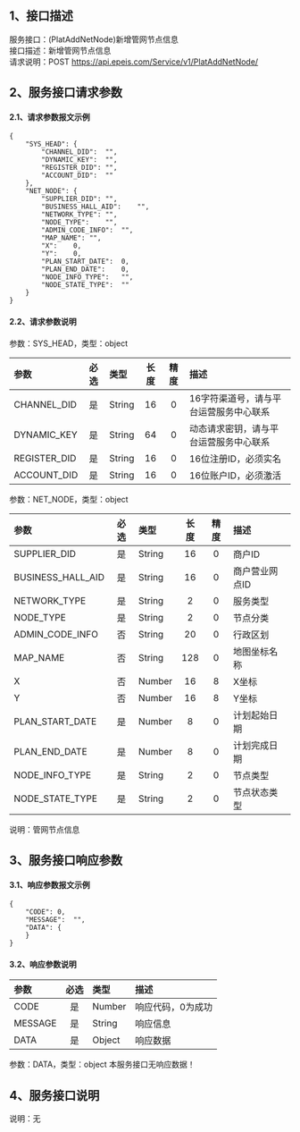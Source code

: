 ## 1、接口描述  
服务接口：(PlatAddNetNode)新增管网节点信息  
接口描述：新增管网节点信息  
请求说明：POST https://api.epeis.com/Service/v1/PlatAddNetNode/  
  
## 2、服务接口请求参数  
#### 2.1、请求参数报文示例  
~~~  
{
	"SYS_HEAD":	{
		"CHANNEL_DID":	"",
		"DYNAMIC_KEY":	"",
		"REGISTER_DID":	"",
		"ACCOUNT_DID":	""
	},
	"NET_NODE":	{
		"SUPPLIER_DID":	"",
		"BUSINESS_HALL_AID":	"",
		"NETWORK_TYPE":	"",
		"NODE_TYPE":	"",
		"ADMIN_CODE_INFO":	"",
		"MAP_NAME":	"",
		"X":	0,
		"Y":	0,
		"PLAN_START_DATE":	0,
		"PLAN_END_DATE":	0,
		"NODE_INFO_TYPE":	"",
		"NODE_STATE_TYPE":	""
	}
}  
~~~  
#### 2.2、请求参数说明  
参数：SYS_HEAD，类型：object  
  
| 参数 | 必选 | 类型 | 长度 | 精度 | 描述 |  
| :----------------- | :----: | :-------- | :----: | :----: | :---------------- |  
| CHANNEL_DID | 是 | String | 16 | 0 | 16字符渠道号，请与平台运营服务中心联系 |  
| DYNAMIC_KEY | 是 | String | 64 | 0 | 动态请求密钥，请与平台运营服务中心联系 |  
| REGISTER_DID      |  是  | String   | 16 | 0 | 16位注册ID，必须实名 |  
| ACCOUNT_DID       |  是  | String   | 16 | 0 | 16位账户ID，必须激活 |  
  
参数：NET_NODE，类型：object  
  
| 参数              | 必选 | 类型     | 长度 | 精度 | 描述             |  
| :----------------- | :----: | :-------- | :----: | :----: | :---------------- |  
| SUPPLIER_DID |  是  | String   | 16 | 0 | 商户ID |  
| BUSINESS_HALL_AID |  是  | String   | 16 | 0 | 商户营业网点ID |  
| NETWORK_TYPE |  是  | String   | 2 | 0 | 服务类型 |  
| NODE_TYPE |  是  | String   | 2 | 0 | 节点分类 |  
| ADMIN_CODE_INFO |  否  | String   | 20 | 0 | 行政区划 |  
| MAP_NAME |  否  | String   | 128 | 0 | 地图坐标名称 |  
| X |  否  | Number   | 16 | 8 | X坐标 |  
| Y |  否  | Number   | 16 | 8 | Y坐标 |  
| PLAN_START_DATE |  是  | Number   | 8 | 0 | 计划起始日期 |  
| PLAN_END_DATE |  是  | Number   | 8 | 0 | 计划完成日期 |  
| NODE_INFO_TYPE |  是  | String   | 2 | 0 | 节点类型 |  
| NODE_STATE_TYPE |  是  | String   | 2 | 0 | 节点状态类型 |  
  
说明：管网节点信息  
  
## 3、服务接口响应参数  
#### 3.1、响应参数报文示例  
~~~  
{
	"CODE":	0,
	"MESSAGE":	"",
	"DATA":	{
	}
}  
~~~  
#### 3.2、响应参数说明  
  
| 参数              | 必选 | 类型     | 描述             |  
| :----------------- | :----: | :-------- | :---------------- |  
| CODE | 是 | Number | 响应代码，0为成功 |  
| MESSAGE | 是 | String | 响应信息 |  
| DATA | 是 | Object | 响应数据 |  
  
参数：DATA，类型：object 本服务接口无响应数据！  
## 4、服务接口说明  
说明：无  
